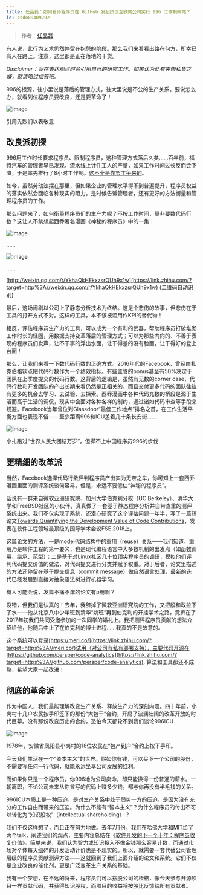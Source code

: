 ```yaml
---
title: 任晶磊：如何看待程序员在 GitHub 发起抗议互联网公司实行 996 工作制网站？
id: csdn89409292
---
```


> 作者：[任晶磊](https://www.zhihu.com/question/317722302/answer/639054337)

有人说，此行为艺术仍然停留在抱怨的阶段。那么我们来看看出路在何方，所幸已有人在路上。注意，这里都是正在落地的干货。

*Disclaimer：我在表达观点时会引用自己的研究工作。如果认为此有夹带私货之嫌，就请略过拙答吧。*

996的根源，往小里说是落后的管理方式，往大里说是不公的生产关系。要说怎么办，就看列位程序员要改良，还是要革命了！

![image](../img/dd311c8cbb9ece01abb595de0ff9849f.png)

引用先烈们以表敬意

## 改良派初探

996用工作时长要求程序员、限制程序员，这种管理方式落后久矣……百年前，福特汽车的管理者早已发现，流水线上计件工人的产量，如果工作时间过长反而会下降，于是率先推行了8小时工作制。[这不全是靠罢工争来的](https://link.zhihu.com/?target=http%3A//news.ifeng.com/a/20180428/57959297_0.shtml)。

如今，虽然劳动法摆在那里，但如果企业的管理水平得不到普遍提升，程序员权益的落实依然会面临各种现实的阻力。是时候告诉管理者，还有更好的方法衡量和管理程序员的工作。

那么问题来了，如何衡量程序员们的生产力呢？不按工作时间，莫非要数代码行数？这让人不禁想起西乔著名漫画《神秘的程序员》中的一集：

![image](../img/b3932d16e744b00ef736d784f38d05ba.png)

……

![image](../img/4a8104e73d85aa476a0c03dc194150e0.png)

……

[http://weixin.qq.com/r/YkhaQkHEkxzsrQUh9x1w](https://link.zhihu.com/?target=http%3A//weixin.qq.com/r/YkhaQkHEkxzsrQUh9x1w) (二维码自动识别)

最后，这场闹剧以公司上了静态分析技术为终结。这是个悲伤的故事，但悲伤在于工具的打开方式不对。这样的工具，本不该被滥用作KPI的替代物！

相反，评估程序员生产力的工具，可以成为一个有利的武器，帮助程序员打破堆砌工作时长的怪圈，用数据支持变革落后的管理方式；可以为那些内向的、不善于表现的程序员们发声，让不干事的浮出水面，让干得差的没有脸面，让干得好的登上台面！

那么，让我们来看一下数代码行数的正确方式。2016年代的Facebook，曾经由扎克伯格钦点把代码行数作为一个绩效指标。有些主管的bonus甚至有50%决定于团队在上季度提交的代码行数。这背后的逻辑是，虽然有无数的corner case，代码行数和开发团队的产出长期来看仍然是正相关的，而且交付更多代码的团队往往有更多的机会去学习、去试验、去探索。西乔漫画中各种代码充数的桥段是源于生活而高于生活的调侃，现实中会面对各种各样的制约，通过诸如代码审查等手段来规避。Facebook当年曾位列Glassdoor“最佳工作地点”排名之首，在工作生活平衡方面也表现不俗——至少距离996和ICU差着几十条长安街……

![image](../img/003a5c01407467fed301027014fe740f.png)

小扎跑过“世界人民大团结万岁”，但撵不上中国程序员996的步伐

## 更精细的改革派

当然，Facebook选择代码行数评判程序员产出实为无奈之举，你可知上一套西乔漫画里面的测评系统谈何容易。但是，永远不要低估“神秘的程序员”。

话说有一群来自微软亚洲研究院、加州大学伯克利分校（UC Berkeley）、清华大学和FreeBSD社区的小伙伴，真真做了一套基于静态程序分析并自带查重的测评系统出来。我们不仅实现了系统，还潜心研究了这个评估问题一年半，写了一篇短论文[Towards Quantifying the Development Value of Code Contributions](https://link.zhihu.com/?target=https%3A//per.pub/A1Pd7xaM.pdf)，发表在软件工程领域最顶级的国际学术会议FSE 2018上。

这篇论文的方法，一是model代码结构中的重用（reuse）关系——我们知道，重用乃是软件工程的第一要义，也是现代编程语言中大多数机制的出发点（如函数调用、继承、范型）；二是基于对Linux社区几十位顶尖程序员的调研，模拟他们评判代码提交价值的做法，对代码提交进行分类并赋予权重。对于后者，论文里描述的方法还停留在基于提交信息（commit message）做自然语言处理，最新的迭代已经发展到直接对抽象语法树进行机器学习。

有人可能会说，发篇不痛不痒的论文有p用啊？

没错，但我们是认真的！去年，我辞掉了微软亚洲研究院的工作，又把殷和政拉下了水——他从北京八中少年班到清华“姚班”再到伯克利的开挂学术之路，竟折在了2017年初我们共同受邀参加的一次同学的婚礼上。我把测评程序员贡献的想法介绍给他，他随后中止了在伯克利的博士进程……我真的不是故意的。

这个系统可以登录[https://meri.co/](https://link.zhihu.com/?target=https%3A//meri.co/)试用（对公司有私有部署支持），主要代码开源在[https://github.com/persper/code-analytics](https://link.zhihu.com/?target=https%3A//github.com/persper/code-analytics). 算法和工具都还不成熟，希望大家一起改进！

## 彻底的革命派

作为中国人，我们最能理解改变生产关系、释放生产力的深刻内涵。四十年前，小岗村十几户农民按手印签下的那份“大包干”合约，开启了波澜壮阔的改革开放的时代巨幕。没有那份改变历史的合约，恐怕今天都轮不到我们谈论996ICU．

![image](../img/72e6eece1f7d5eb301d00edaf27540d3.png)

1978年，安徽省凤阳县小岗村的18位农民在“包产到户”合约上按下手印。

今天我们生活在一个“资本主义”的世界。假如你有钱，可以买下一个公司的股份，不需要写任何一行代码，就能永远坐享公司发展的红利。

而如果你只是一个程序员，你996地为公司卖命，却只能换得一份普通的薪水。一朝离职，不论公司未来从你曾写的代码上赚多少钱，都与你再没有半毛钱的关系。

996ICU本质上是一种压迫，是对生产关系中处于弱势一方的压迫，是因为没有充分的工作自由而带来的压迫。为什么不能有“智本主义”？为什么程序员的付出不可以转化为“知识股权”（intellectual shareholding）？

我们不仅这样想了，而且正在努力地做。去年7月份，我们在哈佛大学和MIT给了两个talk，阐述我们的观点，主要内容总结在《[软件开发的下一个十年：程序员收复价值](https://zhuanlan.zhihu.com/p/45210244)》。简单来说，我们认为智力或知识投入不像金钱那么容易计数，而通过市场对个体每天细碎的开发活动计价也是不现实的。所以，就需要一套代替公司管理层级的程序员贡献测评方法——这就回到了我们上面介绍的论文和系统。它们不仅是企业改良的催化剂，更是广泛变革生产关系的基础。

我有一个梦想，在不远的将来，程序员们可以摆脱公司的桎梏，像今天参与开源项目一样贡献代码，并获得知识股权，而项目的收益将按股比反馈给所有贡献者。